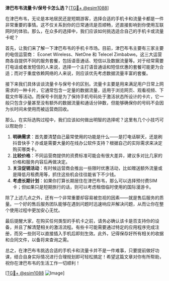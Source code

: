 **津巴布韦流量卡/保号卡怎么选？**[[TG💪+ @esim1088](https://t.me/s/esim1088)]

在津巴布韦，无论是本地居民还是短期游客，选择合适的手机卡和流量卡都是一件非常重要的事情。这不仅关系到你的日常通讯是否顺畅，还直接影响到你使用互联网时的体验。那么，在众多的选择中，我们应该如何挑选适合自己的手机卡或流量卡呢？

首先，让我们来了解一下津巴布韦的手机卡市场。目前，津巴布韦主要有三家主要的电信运营商： Econet Wireless、NetOne 和 Telecel Zimbabwe。这三大运营商各自提供不同的服务套餐，包括语音通话、短信以及数据流量等。对于经常需要打电话或者发短信的人来说，选择一个主打语音通话和短信优惠的套餐可能更为合适；而对于重度依赖网络的人来说，则应该优先考虑数据流量丰富的套餐。

接下来我们具体谈谈流量卡与保号卡的区别。流量卡主要是用来满足用户日常上网需求的一种卡片，它通常包含一定量的数据流量，适用于浏览网页、观看视频、下载文件等活动。而保号卡则是为了保持手机号码处于激活状态所设计的卡片，它一般只包含少量甚至没有额外的数据流量和通话分钟数，但能够确保你的号码不会因为长时间未使用而被运营商回收。

那么，在实际选购过程中，我们应该如何做出明智的选择呢？这里有几个小技巧可以帮助你：

1. **明确需求**：首先要清楚自己最常使用的功能是什么——是打电话聊天，还是刷抖音快手？亦或是需要大量的在线办公软件支持？根据自己的实际需求来决定购买哪类卡。
2. **比较价格**：不同运营商提供的资费标准可能会有很大差异，建议多对比几家的价格和服务内容后再做决定。
3. **关注促销活动**：有时候运营商会推出一些限时优惠活动，比如赠送额外流量或是降低月租费用等，抓住这些机会往往能省下不少钱。
4. **考虑长期计划**：如果你打算长期居住在津巴布韦，那么可以选择预付费SIM卡；但如果只是短期旅行的话，则可以考虑租借临时使用的国际漫游卡。

除了上述几点之外，还有一个非常重要却容易被忽视的因素——就是售后服务的质量。一个好的售后服务团队能够在遇到问题时迅速响应并解决问题，从而让你在整个使用过程中更加安心无忧。

最后提醒大家，在购买任何类型的手机卡之前，请务必确认该卡是否支持你的设备，并且了解清楚相关的激活流程。有些卡可能需要通过特定的应用程序完成注册，而另一些则可以直接插入手机后即刻生效。此外，记得保存好所有相关的收据和合同文件，以备将来查询之需。

总之，在津巴布韦挑选合适的手机卡和流量卡并不是一件难事，只要提前做好功课，结合自身实际情况进行合理规划即可轻松搞定！希望这篇文章对你有所帮助，祝你在津巴布韦的生活工作一切顺利！

[[TG💪+ @esim1088](https://t.me/s/esim1088) ![Image](https://i.postimg.cc/4NQfJmqS/Snipaste-2025-05-13-00-14-12.png)]